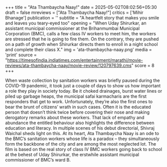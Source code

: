 +++
title = "Ata Thambaycha Naay!"
date = 2025-05-02T08:02:56+05:30
draft = false
mreviews = ["Ata Thambaycha Naay!"]
critics = ['Mihir Bhanage']
publication = ''
subtitle = "A heartfelt story that makes you smile and leaves you teary-eyed too"
opening = "When Uday Shirurkar, an assistant municipal commissioner at the Brihanmumbai Municipal Corporation (BMC), calls a few class IV workers to meet him, the workers are stressed that he is going to fire them. On the contrary, they are pushed on a path of growth when Shirurkar directs them to enroll in a night school and complete their class X."
img = 'ata-thambaycha-naay.png'
media = 'print'
source = "https://timesofindia.indiatimes.com/entertainment/marathi/movie-reviews/ata-thambaycha-naay/movie-review/120797639.cms"
score = 8
+++

When waste collection by sanitation workers was briefly paused during the COVID-19 pandemic, it took just a couple of days to show us how important a role they play in society today. Be it choked drainages, burst water lines or piled up garbage heaps, the municipal safai karmacharis are the first responders that get to work. Unfortunately, they’re also the first ones to bear the brunt of citizens’ wrath in such cases. Often it is the educated person that doesn’t think twice before covering their nose and making derogatory remarks about these workers. That lack of empathy and abundance the entitled behaviour also highlights the difference between education and literacy. In multiple scenes of his debut directorial, Shivraj Waichal sheds light on this. At its heart, Ata Thambaycha Naay is an ode to the BMC’s sanitation workers whose life is a paradox – they simultaneously form the backbone of the city and are among the most neglected lot. The film is based on the real story of class IV BMC workers going back to school at the behest of Uday Shirurkar, the erstwhile assistant municipal commissioner of BMC’s ward B.
